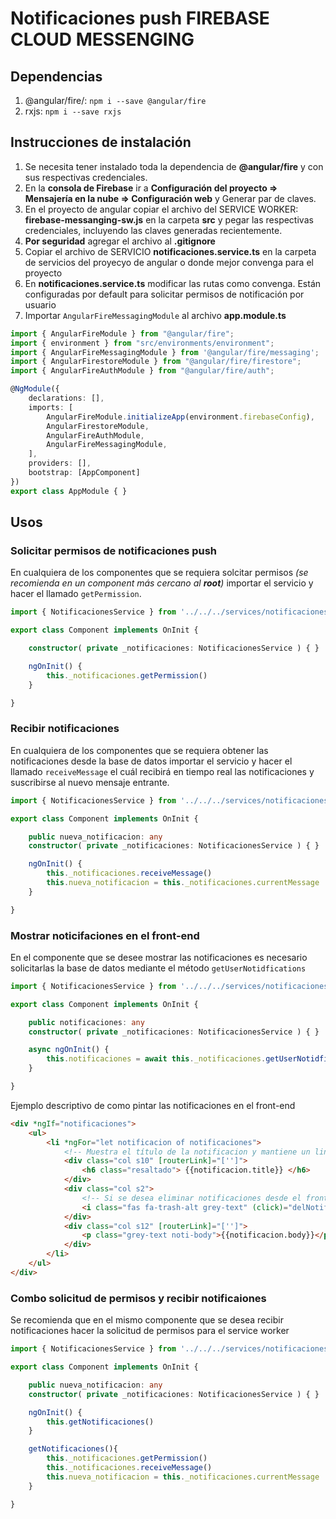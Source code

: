 # Notificaciones push FIREBASE CLOUD MESSENGING

## Dependencias
1. @angular/fire/: `npm i --save @angular/fire`
2. rxjs: `npm i --save rxjs`

## Instrucciones de instalación
1. Se necesita tener instalado toda la dependencia de **@angular/fire** y con sus respectivas credenciales.
2. En la **consola de Firebase** ir a **Configuración del proyecto => Mensajería en la nube =>  Configuración web** y Generar par de claves.
3. En el proyecto de angular copiar el archivo del SERVICE WORKER:  **firebase-messanging-sw.js** en la carpeta **src** y pegar las respectivas credenciales, incluyendo las claves generadas recientemente.
4. **Por seguridad** agregar el archivo al **.gitignore**
5. Copiar el archivo de SERVICIO **notificaciones.service.ts** en la carpeta de servicios del proyecyo de angular o donde mejor convenga para el proyecto
6. En **notificaciones.service.ts** modificar las rutas como convenga. Están configuradas por default para solicitar permisos de notificación por usuario
7. Importar `AngularFireMessagingModule` al archivo **app.module.ts**

```typescript
import { AngularFireModule } from "@angular/fire";
import { environment } from "src/environments/environment";
import { AngularFireMessagingModule } from '@angular/fire/messaging';
import { AngularFirestoreModule } from "@angular/fire/firestore";
import { AngularFireAuthModule } from "@angular/fire/auth";

@NgModule({
    declarations: [],
    imports: [
        AngularFireModule.initializeApp(environment.firebaseConfig),
        AngularFirestoreModule,
        AngularFireAuthModule,
        AngularFireMessagingModule,
    ],
    providers: [],
    bootstrap: [AppComponent]
})
export class AppModule { }
```

## Usos

### Solicitar permisos de notificaciones push
En cualquiera de los componentes que se requiera solcitar permisos *(se recomienda en un component más cercano al **root**)* importar el servicio y hacer el llamado `getPermission`.

```typescript
import { NotificacionesService } from '../../../services/notificaciones.service';

export class Component implements OnInit {

    constructor( private _notificaciones: NotificacionesService ) { }

    ngOnInit() {
        this._notificaciones.getPermission()
    }

}
```

### Recibir notificaciones
En cualquiera de los componentes que se requiera obtener las notificaciones desde la base de datos importar el servicio y hacer el llamado `receiveMessage` el cuál recibirá en tiempo real las notificaciones y suscribirse al nuevo mensaje entrante.

```typescript
import { NotificacionesService } from '../../../services/notificaciones.service';

export class Component implements OnInit {

    public nueva_notificacion: any
    constructor( private _notificaciones: NotificacionesService ) { }

    ngOnInit() {
        this._notificaciones.receiveMessage()
        this.nueva_notificacion = this._notificaciones.currentMessage
    }

}
```

### Mostrar noticifaciones en el front-end
En el componente que se desee mostrar las notificaciones es necesario solicitarlas  la base de datos mediante el método `getUserNotidfications`

```typescript
import { NotificacionesService } from '../../../services/notificaciones.service';

export class Component implements OnInit {

    public notificaciones: any
    constructor( private _notificaciones: NotificacionesService ) { }

    async ngOnInit() {
        this.notificaciones = await this._notificaciones.getUserNotidfications()
    }

}
```

Ejemplo descriptivo de como pintar las notificaciones en el front-end

```html
<div *ngIf="notificaciones">
    <ul>
        <li *ngFor="let notificacion of notificaciones">
            <!-- Muestra el título de la notificacion y mantiene un link a donde quiera que se desee -->
            <div class="col s10" [routerLink]="['']">
                <h6 class="resaltado"> {{notificacion.title}} </h6>
            </div>
            <div class="col s2">
                <!-- Si se desea eliminar notificaciones desde el front-end -->
                <i class="fas fa-trash-alt grey-text" (click)="delNotificacion(notificacion.id)"></i>
            </div>
            <div class="col s12" [routerLink]="['']">
                <p class="grey-text noti-body">{{notificacion.body}}</p>
            </div>
        </li>
    </ul>
</div>

```

### Combo solicitud de permisos y recibir notificaiones
Se recomienda que en el mismo componente que se desea recibir notificaciones hacer la solicitud de permisos para el service worker

```typescript
import { NotificacionesService } from '../../../services/notificaciones.service';

export class Component implements OnInit {

    public nueva_notificacion: any
    constructor( private _notificaciones: NotificacionesService ) { }

    ngOnInit() {
        this.getNotificaciones()
    }

    getNotificaciones(){
        this._notificaciones.getPermission()
        this._notificaciones.receiveMessage()
        this.nueva_notificacion = this._notificaciones.currentMessage
    }

}
```